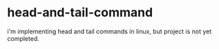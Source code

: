 # head-and-tail-command
i'm implementing head and tail commands in linux, but project is not yet completed.
